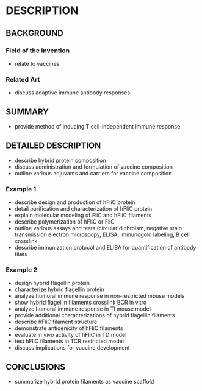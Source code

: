 # DESCRIPTION

## BACKGROUND

### Field of the Invention

- relate to vaccines

### Related Art

- discuss adaptive immune antibody responses

## SUMMARY

- provide method of inducing T cell-independent immune response

## DETAILED DESCRIPTION

- describe hybrid protein composition
- discuss administration and formulation of vaccine composition
- outline various adjuvants and carriers for vaccine composition

### Example 1

- describe design and production of hFliC protein
- detail purification and characterization of hFliC protein
- explain molecular modeling of FliC and hFliC filaments
- describe polymerization of hFliC or FliC
- outline various assays and tests (circular dichroism, negative stain transmission electron microscopy, ELISA, immunogold labeling, B cell crosslink
- describe immunization protocol and ELISA for quantification of antibody titers

### Example 2

- design hybrid flagellin protein
- characterize hybrid flagellin protein
- analyze humoral immune response in non-restricted mouse models
- show hybrid flagellin filaments crosslink BCR in vitro
- analyze humoral immune response in TI mouse model
- provide additional characterizations of hybrid flagellin filaments
- describe hFliC filament structure
- demonstrate antigenicity of hFliC filaments
- evaluate in vivo activity of hFliC in TD model
- test hFliC filaments in TCR restricted model
- discuss implications for vaccine development

## CONCLUSIONS

- summarize hybrid protein filaments as vaccine scaffold

